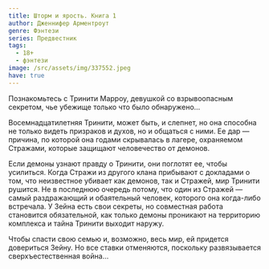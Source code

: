 ```yaml
---
title: Шторм и ярость. Книга 1
author: Дженнифер Арментроут
genre: Фэнтези
series: Предвестник
tags:
  - 18+
  - фэнтези
image: /src/assets/img/337552.jpeg
have: true
---
```

Познакомьтесь с Тринити Марроу, девушкой со взрывоопасным секретом, чье убежище только что было обнаружено…

Восемнадцатилетняя Тринити, может быть, и слепнет, но она способна не только видеть призраков и духов, но и общаться с ними. Ее дар — причина, по которой она годами скрывалась в лагере, охраняемом Стражами, которые защищают человечество от демонов.

Если демоны узнают правду о Тринити, они поглотят ее, чтобы усилиться. Когда Стражи из другого клана прибывают с докладами о том, что неизвестное убивает как демонов, так и Стражей, мир Тринити рушится. Не в последнюю очередь потому, что один из Стражей — самый раздражающий и обаятельный человек, которого она когда-либо встречала. У Зейна есть свои секреты, но совместная работа становится обязательной, как только демоны проникают на территорию комплекса и тайна Тринити выходит наружу.

Чтобы спасти свою семью и, возможно, весь мир, ей придется довериться Зейну. Но все ставки отменяются, поскольку развязывается сверхъестественная война…
